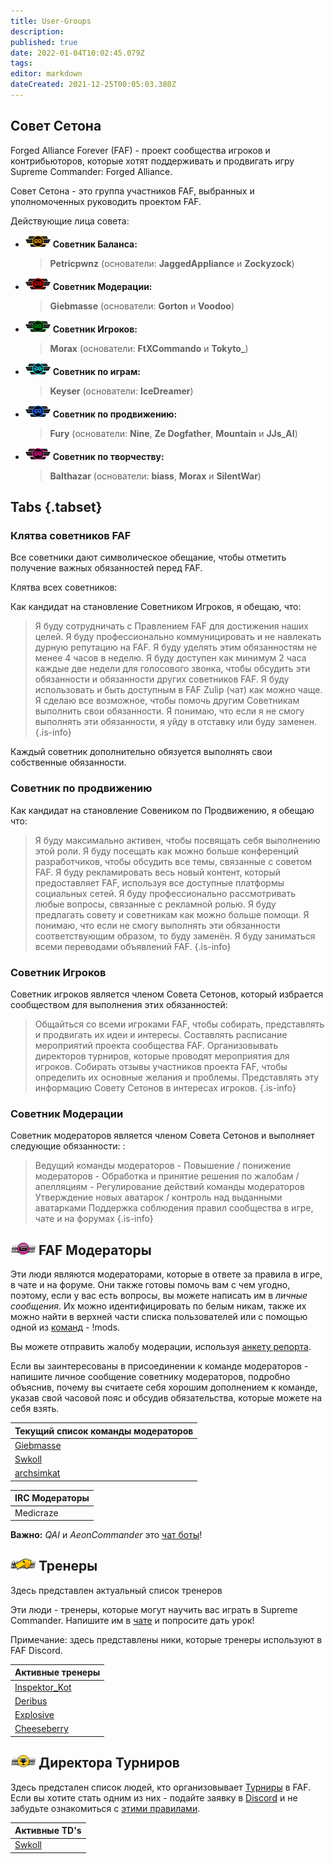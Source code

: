 ```yaml
---
title: User-Groups
description: 
published: true
date: 2022-01-04T10:02:45.079Z
tags: 
editor: markdown
dateCreated: 2021-12-25T00:05:03.380Z
---
```


## Совет Сетона

Forged Alliance Forever (FAF) - проект сообщества игроков и контрибьюторов, которые хотят поддерживать и продвигать игру Supreme Commander: Forged Alliance. 

Совет Сетона - это группа участников FAF, выбранных и уполномоченных руководить проектом FAF. 

Действующие лица совета:

- ![cos-balance.png](/cos-icons/cos-balance.png) **Советник Баланса:** 
	>	**Petricpwnz** (основатели: **JaggedAppliance** и  **Zockyzock**)
- ![cos-moderation.png](/cos-icons/cos-moderation.png) **Советник Модерации:**
	>	**Giebmasse** (основатели: **Gorton** и **Voodoo**)
- ![cos-player.png](/cos-icons/cos-player.png)     **Советник Игроков:** 
	>	**Morax** (основатели: **FtXCommando** и **Tokyto_**)
- ![cos-game.png](/cos-icons/cos-game.png)           **Советник по играм:** 
	>	**Keyser** (основатели: **IceDreamer**)
- ![cos-promo.png](/cos-icons/cos-promo.png)      **Советник по продвижению:** 
	>	**Fury** (основатели: **Nine**, **Ze Dogfather**, **Mountain** и **JJs_AI**)
- ![cos-creative.png](/cos-icons/cos-creative.png) **Советник по творчеству:** 
	>	**Balthazar** (основатели: **biass**, **Morax** и **SilentWar**)

## Tabs {.tabset}
### Клятва советников FAF

Все советники дают символическое обещание, чтобы отметить получение важных обязанностей перед FAF.

Клятва всех советников:

Как кандидат на становление Советником Игроков, я обещаю, что: 

> Я буду сотрудничать с Правлением FAF для достижения наших целей. 
 Я буду профессионально коммуницировать и не навлекать дурную репутацию на FAF. 
 Я буду уделять этим обязанностям не менее 4 часов в неделю. 
 Я буду доступен как минимум 2 часа каждые две недели для голосового звонка, чтобы обсудить эти обязанности и обязанности других советников FAF. 
 Я буду использовать и быть доступным в FAF Zulip (чат) как можно чаще. 
 Я сделаю все возможное, чтобы помочь другим Советникам выполнить свои обязанности. 
 Я понимаю, что если я не смогу выполнять эти обязанности, я уйду в отставку или буду заменен. 
> {.is-info}


Каждый советник дополнительно обязуется выполнять свои собственные обязанности.

### Советник по продвижению

Как кандидат на становление Совеником по Продвижению, я обещаю что:

> Я буду максимально активен, чтобы посвящать себя выполнению этой роли. 
 Я буду посещать как можно больше конференций разработчиков, чтобы обсудить все темы, связанные с советом FAF. 
 Я буду рекламировать весь новый контент, который предоставляет FAF, используя все доступные платформы социальных сетей. 
 Я буду профессионально рассмотривать любые вопросы, связанные с рекламной ролью. 
 Я буду предлагать совету и советникам как можно больше помощи. 
 Я понимаю, что если не смогу выполнять эти обязанности соответствующим образом, то буду заменён. 
 Я буду заниматься всеми переводами объявлений FAF. 
> {.is-info}
### Советник Игроков

Советник игроков является членом Совета Сетонов, который избрается сообществом для выполнения этих обязанностей:

> Общайться со всеми игроками FAF, чтобы собирать, представлять и продвигать их идеи и интересы.
 Составлять расписание мероприятий проекта сообщества FAF. 
 Организовывать директоров турниров, которые проводят мероприятия для игроков. 
 Собирать отзывы участников проекта FAF, чтобы определить их основные желания и проблемы. Представлять эту информацию Совету Сетонов в интересах игроков. 
> {.is-info}
### Советник Модерации

Советник модераторов является членом Совета Сетонов и выполняет следующие обязанности: :

> Ведущий команды модераторов
	- Повышение / понижение модераторов
	- Обработка и принятие решения по жалобам / апелляциям 
	- Регулирование действий команды модераторов
 Утверждение новых аватарок / контроль над выданными аватарками 
 Поддержка соблюдения правил сообщества в игре, чате и на форумах 
> {.is-info}

## ![moderator_avatar.png](/images/client-icons/avatars/moderator_avatar.png) FAF Модераторы

Эти люди являются модераторами, которые в ответе за правила в игре, в чате и на форуме. Они также готовы помочь вам с чем угодно, поэтому, если у вас есть вопросы, вы можете написать им в *личные сообщения*. Их можно идентифицировать по белым никам, также их можно найти в верхней части списка пользователей или с помощью одной из [команд](/FAF-chat#Chat-commands) - !mods.

Вы можете отправить жалобу модерации, используя [анкету репорта](https://www.faforever.com/account/report).

Если вы заинтересованы в присоединении к команде модераторов - напишите личное сообщение советнику модераторов, подробно объяснив, почему вы считаете себя хорошим дополнением к команде, указав свой часовой пояс и обсудив обязательства, которые можете на себя взять.


| Текущий список команды модераторов |
| ------------------ |
| [Giebmasse](https://discordapp.com/users/197074417858248705/)          | [Gorton](https://discordapp.com/users/133886869032271873/)             | [Voodoo](https://discordapp.com/users/197038973841965056/)             | [Resistance](https://discordapp.com/users/456521151951273984/)         |
| [Swkoll](https://discordapp.com/users/199572022077030400/)             | [Deribus](https://discordapp.com/users/228680778186227712/)             | [Legion Darrath*](https://discordapp.com/users/340492708860657666/)     | [Tex](https://discordapp.com/users/221104178301239297/)                |
| [archsimkat](https://discordapp.com/users/179666785396719617/)         | [angelofd347h](https://discordapp.com/users/340492708860657666)       | [nemir](https://discordapp.com/users/283255849089105921/)              |                    |


| IRC Модераторы |
| -------------- |
| Medicraze      | [SiwaonaDaphnewen](https://discordapp.com/users/197225062317817857/) | [NarNerdPower](https://discordapp.com/users/325659338767073281/) | Viking |

**Важно:** *QAI* и *AeonCommander* это [чат боты](/FAF-chat#Chat-commands)!

## ![personal_trainer_avatar.png](/images/client-icons/avatars/personal_trainer_avatar.png) Тренеры

Здесь представлен актуальный список тренеров

Эти люди - тренеры, которые могут научить вас играть в Supreme Commander. Напишите им в [чате](/FAF-chat) и попросите дать урок!

Примечание: здесь представлены ники, которые тренеры используют в FAF Discord.

| Активные тренеры |
| --------------- |
| [Inspektor_Kot](https://discordapp.com/users/245588548592467969/)          | Emerald | [Javi](https://discordapp.com/users/307278843062910976/)          | [HintHunter](https://discordapp.com/users/107897331185115136/) 
| [Deribus](https://discordapp.com/users/228680778186227712/)          | [Tagada](https://discordapp.com/users/203886429422485505/)  | [Morax](https://discordapp.com/users/197338241781727232/)  | [Sladow](https://discordapp.com/users/310061915189673984/)
| [Explosive](https://discordapp.com/users/290560858008846342/)          | F-Odin  | Terminal			| [Resistance](https://discordapp.com/users/456521151951273984/) |
| [Cheeseberry](https://discordapp.com/users/435170811859697694/)          | [Aulex](https://discordapp.com/users/131831547425849344/)  | [LimeZ3](https://discordapp.com/users/257482037236203520/) 				| Gorthaur	 |

## ![tournament_director.png](/images/client-icons/avatars/tournament_director.png) Директора Турниров

Здесь предстален список людей, кто организовывает [Турниры](Tournaments) в FAF. Если вы хотите стать одним из них - подайте заявку в [Discord](/Voicechat-(Discord)#Other-Discord-Server) и не забудьте ознакомиться с [этими правилами](http://forums.faforever.com/viewtopic.php?f=26&t=16483).

| Активные TD's |
| ----------- |
| [Swkoll](https://discordapp.com/users/199572022077030400/)         | [Morax](https://discordapp.com/users/197338241781727232/)  | [Inspektor_Kot](https://discordapp.com/users/245588548592467969/)